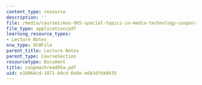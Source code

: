 ```yaml
---
content_type: resource
description: ''
file: /media/courses/mas-965-special-topics-in-media-technology-cooperative-machines-fall-2003/e1b064cd1871b0cd6e8ee6b3dfda9435_coopmachread05a.pdf
file_type: application/pdf
learning_resource_types:
- Lecture Notes
ocw_type: OCWFile
parent_title: Lecture Notes
parent_type: CourseSection
resourcetype: Document
title: coopmachread05a.pdf
uid: e1b064cd-1871-b0cd-6e8e-e6b3dfda9435
---
```

